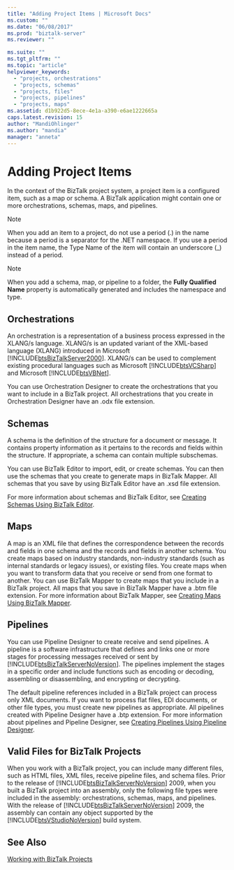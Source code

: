 ```yaml
---
title: "Adding Project Items | Microsoft Docs"
ms.custom: ""
ms.date: "06/08/2017"
ms.prod: "biztalk-server"
ms.reviewer: ""

ms.suite: ""
ms.tgt_pltfrm: ""
ms.topic: "article"
helpviewer_keywords: 
  - "projects, orchestrations"
  - "projects, schemas"
  - "projects, files"
  - "projects, pipelines"
  - "projects, maps"
ms.assetid: d1b922d5-8ece-4e1a-a390-e6ae1222665a
caps.latest.revision: 15
author: "MandiOhlinger"
ms.author: "mandia"
manager: "anneta"
---
```

# Adding Project Items
In the context of the BizTalk project system, a project item is a configured item, such as a map or schema. A BizTalk application might contain one or more orchestrations, schemas, maps, and pipelines.  
  
> [!NOTE]
>  When you add an item to a project, do not use a period (.) in the name because a period is a separator for the .NET namespace. If you use a period in the item name, the Type Name of the item will contain an underscore (_) instead of a period.  
  
> [!NOTE]
>  When you add a schema, map, or pipeline to a folder, the **Fully Qualified Name** property is automatically generated and includes the namespace and type.  
  
## Orchestrations  
 An orchestration is a representation of a business process expressed in the XLANG/s language. XLANG/s is an updated variant of the XML-based language (XLANG) introduced in Microsoft [!INCLUDE[btsBizTalkServer2000](../includes/btsbiztalkserver2000-md.md)]. XLANG/s can be used to complement existing procedural languages such as Microsoft [!INCLUDE[btsVCSharp](../includes/btsvcsharp-md.md)] and Microsoft [!INCLUDE[btsVBNet](../includes/btsvbnet-md.md)].  
  
 You can use Orchestration Designer to create the orchestrations that you want to include in a BizTalk project. All orchestrations that you create in Orchestration Designer have an .odx file extension.  
  
## Schemas  
 A schema is the definition of the structure for a document or message. It contains property information as it pertains to the records and fields within the structure. If appropriate, a schema can contain multiple subschemas.  
  
 You can use BizTalk Editor to import, edit, or create schemas. You can then use the schemas that you create to generate maps in BizTalk Mapper. All schemas that you save by using BizTalk Editor have an .xsd file extension.  
  
 For more information about schemas and BizTalk Editor, see [Creating Schemas Using BizTalk Editor](../core/creating-schemas-using-biztalk-editor.md).  
  
## Maps  
 A map is an XML file that defines the correspondence between the records and fields in one schema and the records and fields in another schema. You create maps based on industry standards, non-industry standards (such as internal standards or legacy issues), or existing files. You create maps when you want to transform data that you receive or send from one format to another. You can use BizTalk Mapper to create maps that you include in a BizTalk project. All maps that you save in BizTalk Mapper have a .btm file extension. For more information about BizTalk Mapper, see [Creating Maps Using BizTalk Mapper](../core/creating-maps-using-biztalk-mapper.md).  
  
## Pipelines  
 You can use Pipeline Designer to create receive and send pipelines. A pipeline is a software infrastructure that defines and links one or more stages for processing messages received or sent by [!INCLUDE[btsBizTalkServerNoVersion](../includes/btsbiztalkservernoversion-md.md)]. The pipelines implement the stages in a specific order and include functions such as encoding or decoding, assembling or disassembling, and encrypting or decrypting.  
  
 The default pipeline references included in a BizTalk project can process only XML documents. If you want to process flat files, EDI documents, or other file types, you must create new pipelines as appropriate. All pipelines created with Pipeline Designer have a .btp extension. For more information about pipelines and Pipeline Designer, see [Creating Pipelines Using Pipeline Designer](../core/creating-pipelines-using-pipeline-designer.md).  
  
## Valid Files for BizTalk Projects  
 When you work with a BizTalk project, you can include many different files, such as HTML files, XML files, receive pipeline files, and schema files. Prior to the release of [!INCLUDE[btsBizTalkServerNoVersion](../includes/btsbiztalkservernoversion-md.md)] 2009, when you built a BizTalk project into an assembly, only the following file types were included in the assembly: orchestrations, schemas, maps, and pipelines. With the release of [!INCLUDE[btsBizTalkServerNoVersion](../includes/btsbiztalkservernoversion-md.md)] 2009, the assembly can contain any object supported by the [!INCLUDE[btsVStudioNoVersion](../includes/btsvstudionoversion-md.md)] build system.  
  
## See Also  
 [Working with BizTalk Projects](../core/working-with-biztalk-projects.md)